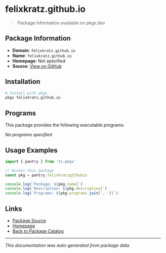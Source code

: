 # felixkratz.github.io

> Package information available on pkgx.dev

## Package Information

- **Domain**: `felixkratz.github.io`
- **Name**: `felixkratz.github.io`
- **Homepage**: Not specified
- **Source**: [View on GitHub](https://github.com/pkgxdev/pantry/tree/main/projects/felixkratz.github.io/package.yml)

## Installation

```bash
# Install with pkgx
pkgx felixkratz.github.io
```

## Programs

This package provides the following executable programs:

*No programs specified*

## Usage Examples

```typescript
import { pantry } from 'ts-pkgx'

// Access this package
const pkg = pantry.felixkratzgithubio

console.log(`Package: ${pkg.name}`)
console.log(`Description: ${pkg.description}`)
console.log(`Programs: ${pkg.programs.join(', ')}`)
```

## Links

- [Package Source](https://github.com/pkgxdev/pantry/tree/main/projects/felixkratz.github.io/package.yml)
- [Homepage](#)
- [Back to Package Catalog](../package-catalog.md)

---

*This documentation was auto-generated from package data.*

